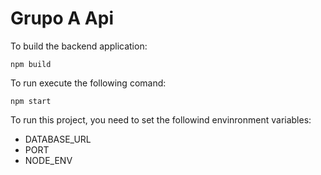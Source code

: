 # Grupo A Api

To build the backend application: 

```npm build```

To run execute the following comand:

```npm start```

To run this project, you need to set the followind envinronment variables:
- DATABASE_URL
- PORT
- NODE_ENV